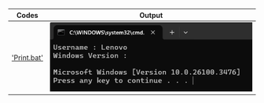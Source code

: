 | Codes | Output |
  |-------|--------|
  |['Print.bat'](./Codes/Print.bat)|![Print.png](./Outputs/print.png)|
